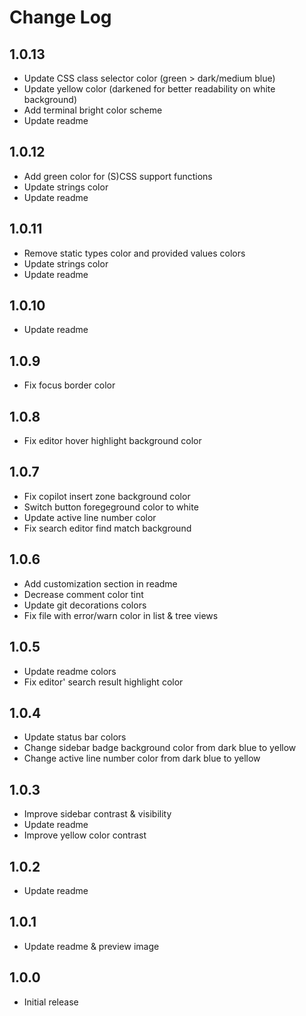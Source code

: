 # Change Log

## 1.0.13

- Update CSS class selector color (green > dark/medium blue)
- Update yellow color (darkened for better readability on white background)
- Add terminal bright color scheme
- Update readme

## 1.0.12

- Add green color for (S)CSS support functions
- Update strings color
- Update readme

## 1.0.11

- Remove static types color and provided values colors
- Update strings color
- Update readme

## 1.0.10

- Update readme

## 1.0.9

- Fix focus border color

## 1.0.8

- Fix editor hover highlight background color

## 1.0.7

- Fix copilot insert zone background color
- Switch button foregeground color to white
- Update active line number color
- Fix search editor find match background

## 1.0.6

- Add customization section in readme
- Decrease comment color tint
- Update git decorations colors
- Fix file with error/warn color in list & tree views

## 1.0.5

- Update readme colors
- Fix editor' search result highlight color

## 1.0.4

- Update status bar colors
- Change sidebar badge background color from dark blue to yellow
- Change active line number color from dark blue to yellow

## 1.0.3

- Improve sidebar contrast & visibility
- Update readme
- Improve yellow color contrast

## 1.0.2

- Update readme

## 1.0.1

- Update readme & preview image

## 1.0.0

- Initial release

